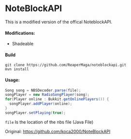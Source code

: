 # NoteBlockAPI
This is a modified version of the offical NoteblockAPI.

#### Modifications:
- Shadeable

#### Build

```
git clone https://github.com/ReaperMaga/noteblockapi.git
mvn install
```

#### Usage:
```java
Song song = NBSDecoder.parse(file);
songPlayer = new RadioSongPlayer(song);
for(Player online : Bukkit.getOnlinePlayers()) {
  songPlayer.addPlayer(online);
}
songPlayer.setPlaying(true);
```

`file` Is the location of the nbs file (Java File)

Original:
https://github.com/koca2000/NoteBlockAPI